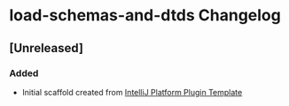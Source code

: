 <!-- Keep a Changelog guide -> https://keepachangelog.com -->

# load-schemas-and-dtds Changelog

## [Unreleased]
### Added
- Initial scaffold created from [IntelliJ Platform Plugin Template](https://github.com/JetBrains/intellij-platform-plugin-template)

